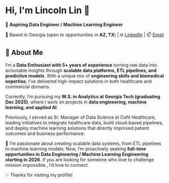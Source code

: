 
<!--
**lincolnilreb/lincolnilreb** is a ✨ _special_ ✨ repository because its `README.md` (this file) appears on your GitHub profile.

## Hi there 👋
Here are some ideas to get you started:

- 🔭 I’m currently working on ...
- 🌱 I’m currently learning ...
- 👯 I’m looking to collaborate on ...
- 🤔 I’m looking for help with ...
- 💬 Ask me about ...
- 📫 How to reach me: ...
- 😄 Pronouns: ...
- ⚡ Fun fact: ...
-->


# Hi, I'm Lincoln Lin 👋  

🎯 **Aspiring Data Engineer / Machine Learning Engineer**  

📍 Based in Georgia (open to opportunities in **AZ, TX**)  | 🌐 [LinkedIn](https://linkedin.com/in/lincolnilreb) | 📫 [Email](mailto:lincolnilreb@gmail.com)



## 🔭 About Me
I’m a **Data Enthusiast with 5+ years of experience** turning raw data into actionable insights through **scalable data platforms, ETL pipelines, and predictive models**. With a unique mix of **engineering skills and biomedical expertise**, I’ve delivered high-impact solutions in both healthcare and commercial domains.  

Currently, I’m pursuing my **M.S. in Analytics at Georgia Tech (graduating Dec 2025)**, where I work on projects in **data engineering, machine learning, and applied AI**.  

Previously, I served as Sr. Manager of Data Science at Cofit Healthcare, leading initiatives to integrate healthcare data, build cloud-based pipelines, and deploy machine learning solutions that directly improved patient outcomes and business performance.  

🚀 I’m passionate about creating scalable data systems, from ETL pipelines to machine learning models. Now, I’m proactively seeking **full-time opportunities in Data Engineering / Machine Learning Engineering starting in 2026**. If you are looking for someone who love to challenge mission impossible., I’d love to connect.

✨ Thanks for visiting my profile!


<!--

## 🛠 Skills & Tools  
**Programming & Data**  
`Python` `SQL` `R` `SAS` `Linux`  

**Cloud & Data Engineering**  
`AWS (S3, EC2, Glue, Redshift)` `GCP (BigQuery, Cloud Storage, Dataproc)` `MySQL` `PySpark`  

**Machine Learning & AI**  
`Regression` `Random Forest` `XGBoost` `LightGBM` `KMeans` `GMM` `DBSCAN`  
`Deep Learning (CNN, LSTM, Transformers)` with **PyTorch**, **TensorFlow**, **scikit-learn**  

**Visualization**  
`Tableau` `Looker Studio` `ggplot2` `matplotlib` `seaborn`  

---

## 📂 Featured Projects  

- **AutonomOS On Board (AOB)** – Deployed **RF-DETR object detection** models with full **MLOps pipeline** on NVIDIA Jetson AGX Orin [[Repo]](https://github.com/lincolnilreb)  
- **Speech Emotion Recognition** – Fine-tuned **Wav2Vec2 & Whisper** with LoRA/QLoRA for emotion classification (+84% accuracy) [[Repo]](https://github.com/lincolnilreb)  
- **End-to-End Data Lakehouse Pipeline** – Built scalable **ETL pipeline (S3 → Glue/PySpark → Redshift)** processing **50M+ records** with 65% latency reduction [[Repo]](https://github.com/lincolnilreb)  
- **H&M Fashion Recommendation System** – Applied **PCA, clustering, LightGBM** to reach **0.99 HIT rate** [[Repo]](https://github.com/lincolnilreb)  

-->
<!--
---

## 📊 GitHub Stats  

![GitHub stats](https://github-readme-stats.vercel.app/api?username=lincolnilreb&show_icons=true&theme=default)  
-->




